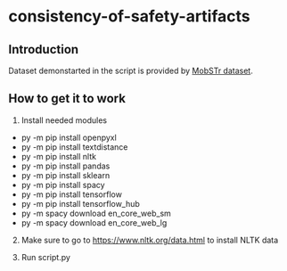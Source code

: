 # consistency-of-safety-artifacts

## Introduction
Dataset demonstarted in the script is provided by [MobSTr dataset](https://github.com/panorama-research/mobstr-dataset#the-mobstr-dataset-model-based-safety-assurance-and-traceability).

## How to get it to work 

1. Install needed modules

* py -m pip install openpyxl 
* py -m pip install textdistance
* py -m pip install nltk
* py -m pip install pandas
* py -m pip install sklearn
* py -m pip install spacy 
* py -m pip install tensorflow
* py -m pip install tensorflow_hub 
* py -m spacy download en_core_web_sm 
* py -m spacy download en_core_web_lg

2. Make sure to go to https://www.nltk.org/data.html to install NLTK data 

3. Run script.py
